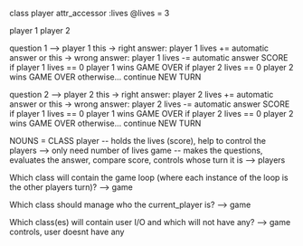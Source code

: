 class player
attr_accessor :lives
@lives = 3

player 1
player 2

question 1 --> player 1
this -> right answer: player 1 lives +=
automatic answer
or this -> wrong answer: player 1 lives -=
automatic answer
SCORE
if player 1 lives == 0
player 1 wins
GAME OVER
if player 2 lives == 0
player 2 wins
GAME OVER
otherwise... continue
NEW TURN

question 2 --> player 2
this -> right answer: player 2 lives +=
automatic answer
or this -> wrong answer: player 2 lives -=
automatic answer
SCORE
if player 1 lives == 0
player 1 wins
GAME OVER
if player 2 lives == 0
player 2 wins
GAME OVER
otherwise... continue
NEW TURN

NOUNS = CLASS
player -- holds the lives (score), help to control the players --> only need number of lives
game -- makes the questions, evaluates the answer, compare score, controls whose turn it is --> players

Which class will contain the game loop (where each instance of the loop is the other players turn)? --> game

Which class should manage who the current_player is? --> game

Which class(es) will contain user I/O and which will not have any? --> game controls, user doesnt have any